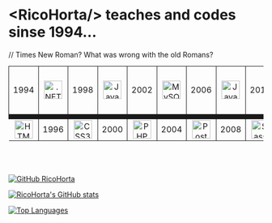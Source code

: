 &lt;RicoHorta/&gt; teaches and codes sinse 1994...
====================================================================================================================================
// Times New Roman? What was wrong with the old Romans?

<table style="width:100%;height:200px;text-align:center;margin:auto;border-collapse: collapse;">
  <tr style="height:100px;">
    <td style="border:1px solid;border-bottom:10px solid">1994</td>
    <td style="border-bottom:10px solid;"><a href="https://dotnet.microsoft.com/en-us/" target="_blank" rel="noreferrer"><img src="https://raw.githubusercontent.com/danielcranney/readme-generator/main/public/icons/skills/dot-net-colored.svg" width="36" height="36" alt=".NET" /></a></td>
    <td style="border:1px solid;border-bottom:10px solid">1998</td>
    <td style="border-bottom:10px solid;"><a href="https://developer.mozilla.org/en-US/docs/Web/JavaScript" target="_blank" rel="noreferrer"><img src="https://raw.githubusercontent.com/danielcranney/readme-generator/main/public/icons/skills/javascript-colored.svg" width="36" height="36" alt="JavaScript" /></a></td>
    <td style="border:1px solid;border-bottom:10px solid">2002</td>
    <td style="border-bottom:10px solid;"><a href="https://www.mysql.com/" target="_blank" rel="noreferrer"><img src="https://raw.githubusercontent.com/danielcranney/readme-generator/main/public/icons/skills/mysql-colored.svg" width="36" height="36" alt="MySQL" /></a></td>
    <td style="border:1px solid;border-bottom:10px solid">2006</td>
    <td style="border-bottom:10px solid;"><a href="https://www.oracle.com/java/" target="_blank" rel="noreferrer"><img src="https://raw.githubusercontent.com/danielcranney/readme-generator/main/public/icons/skills/java-colored.svg" width="36" height="36" alt="Java" /></a></td>
    <td style="border:1px solid;border-bottom:10px solid">2010</td>
    <td style="border-bottom:10px solid;"><a href="https://jquery.com/" target="_blank" rel="noreferrer"><img src="https://raw.githubusercontent.com/danielcranney/readme-generator/main/public/icons/skills/jquery-colored.svg" width="36" height="36" alt="JQuery" /></a></td>
    <td style="border:1px solid;border-bottom:10px solid">2014</td>
    <td style="border-bottom:10px solid;"><a href="https://getbootstrap.com/" target="_blank" rel="noreferrer"><img src="https://raw.githubusercontent.com/danielcranney/readme-generator/main/public/icons/skills/bootstrap-colored.svg" width="36" height="36" alt="Bootstrap" /></a></td>
    <td style="border:1px solid;border-bottom:10px solid">2018</td>
    <td style="border-bottom:10px solid;"><a href="https://www.typescriptlang.org/" target="_blank" rel="noreferrer"><img src="https://raw.githubusercontent.com/danielcranney/readme-generator/main/public/icons/skills/typescript-colored.svg" width="36" height="36" alt="TypeScript" /></a></td>
    <td style="border:1px solid;border-bottom:10px solid">2022</td>
    <td style="border-bottom:10px solid;"><a href="https://www.python.org/" target="_blank" rel="noreferrer"><img src="https://raw.githubusercontent.com/danielcranney/readme-generator/main/public/icons/skills/python-colored.svg" width="36" height="36" alt="Python" /></a></td>
  </tr>
  
  <tr>
    <td><a href="https://developer.mozilla.org/en-US/docs/Glossary/HTML5" target="_blank" rel="noreferrer"><img src="https://raw.githubusercontent.com/danielcranney/readme-generator/main/public/icons/skills/html5-colored.svg" width="36" height="36" alt="HTML5" /></a></td>
    <td style="border:1px solid;">1996</td>
    <td><a href="https://www.w3.org/TR/CSS/#css" target="_blank" rel="noreferrer"><img              src="https://raw.githubusercontent.com/danielcranney/readme-generator/main/public/icons/skills/css3-colored.svg" width="36" height="36" alt="CSS3" /></a></td>
    <td style="border:1px solid;">2000</td>
    <td><a href="https://www.php.net/" target="_blank" rel="noreferrer"><img src="https://raw.githubusercontent.com/danielcranney/readme-generator/main/public/icons/skills/php-colored.svg" width="36" height="36" alt="PHP" /></a></td>
    <td style="border:1px solid;">2004</td>
    <td><a href="https://www.postgresql.org/" target="_blank" rel="noreferrer"><img src="https://raw.githubusercontent.com/danielcranney/readme-generator/main/public/icons/skills/postgresql-colored.svg" width="36" height="36" alt="PostgreSQL" /></a></td>
    <td style="border:1px solid;">2008</td>
    <td><a href="https://sass-lang.com/" target="_blank" rel="noreferrer"><img src="https://raw.githubusercontent.com/danielcranney/readme-generator/main/public/icons/skills/sass-colored.svg" width="36" height="36" alt="Sass" /></a></td>
    <td style="border:1px solid;">2012</td>
    <td><a href="https://flutter.dev/" target="_blank" rel="noreferrer"><img src="https://raw.githubusercontent.com/danielcranney/readme-generator/main/public/icons/skills/flutter-colored.svg" width="36" height="36" alt="Flutter" /></a></td>
    <td style="border:1px solid;">2016</td>
    <td><a href="https://nodejs.org/en/" target="_blank" rel="noreferrer"><img src="https://raw.githubusercontent.com/danielcranney/readme-generator/main/public/icons/skills/nodejs-colored.svg" width="36" height="36" alt="NodeJS" /></a></td>
    <td style="border:1px solid;">2020</td>
    <td><a href="https://reactjs.org/" target="_blank" rel="noreferrer"><img src="https://raw.githubusercontent.com/danielcranney/readme-generator/main/public/icons/skills/react-colored.svg" width="36" height="36" alt="React" /></a></td>
    <td style="border:1px solid;">2024</td>
  </tr>
  
</table>



<a href="https://github.com/RicoHorta"><img src="https://camo.githubusercontent.com/650b5b1aa80ae2addedd5d961a5d2480dc623a1590af5cb296562ac89f08ed65/68747470733a2f2f696d672e736869656c64732e696f2f6769746875622f666f6c6c6f776572732f74686169616e653f6c6162656c3d666f6c6c6f77267374796c653d736f6369616c" alt="GitHub RicoHorta" data-canonical-src="https://img.shields.io/github/followers/RicoHorta?label=follow&amp;style=social" style="max-width: 100%;"></a>

<a href="http://www.github.com/RicoHorta"><img src="https://github-readme-stats.vercel.app/api?username=RicoHorta&show_icons=true&hide=&count_private=true&title_color=0891b2&text_color=ffffff&icon_color=0891b2&bg_color=1c1917&hide_border=true&show_icons=true" alt="RicoHorta's GitHub stats" /></a>

<a href="https://github.com/RicoHorta" align="left"><img src="https://github-readme-stats.vercel.app/api/top-langs/?username=RicoHorta&langs_count=10&title_color=0891b2&text_color=ffffff&icon_color=0891b2&bg_color=1c1917&hide_border=true&locale=en&custom_title=Top%20%Languages" alt="Top Languages" /></a>
